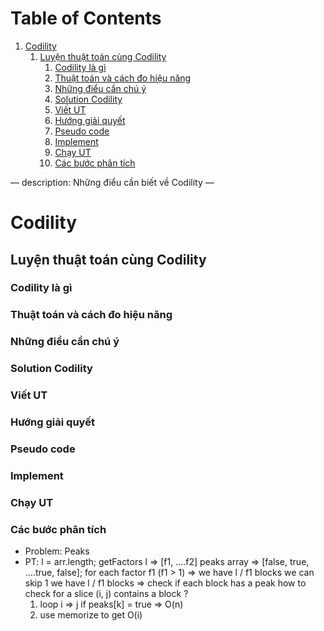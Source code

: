 
# Table of Contents

1.  [Codility](#orgdb38a81)
    1.  [Luyện thuật toán cùng Codility](#org820bbdb)
        1.  [Codility là gì](#orge64191c)
        2.  [Thuật toán và cách đo hiệu năng](#org79f5c13)
        3.  [Những điểu cần chú ý](#org983c1e1)
        4.  [Solution Codility](#orgf05566b)
        5.  [Viết UT](#orgc0744a0)
        6.  [Hướng giải quyết](#org8e5f391)
        7.  [Pseudo code](#org4d6a26f)
        8.  [Implement](#org506331c)
        9.  [Chạy UT](#orgaa0521c)
        10. [Các bước phân tích](#org21eb932)

&#x2014;
description: Những điểu cần biết về Codility
&#x2014;


<a id="orgdb38a81"></a>

# Codility


<a id="org820bbdb"></a>

## Luyện thuật toán cùng Codility


<a id="orge64191c"></a>

### Codility là gì


<a id="org79f5c13"></a>

### Thuật toán và cách đo hiệu năng


<a id="org983c1e1"></a>

### Những điểu cần chú ý


<a id="orgf05566b"></a>

### Solution Codility


<a id="orgc0744a0"></a>

### Viết UT


<a id="org8e5f391"></a>

### Hướng giải quyết


<a id="org4d6a26f"></a>

### Pseudo code


<a id="org506331c"></a>

### Implement


<a id="orgaa0521c"></a>

### Chạy UT


<a id="org21eb932"></a>

### Các bước phân tích

-   Problem: Peaks
-   PT:
    l = arr.length;
    getFactors l => [f1, &#x2026;.f2]
    peaks array => [false, true, &#x2026;.true, false];
    for each factor f1 (f1 > 1) => we have l / f1 blocks we can skip 1
    we have l / f1 blocks =>
    check if each block has a peak
    how to check for a slice (i, j) contains a block ?
    1.  loop i => j if peaks[k] = true => O(n)
    2.  use memorize to get O(i)

